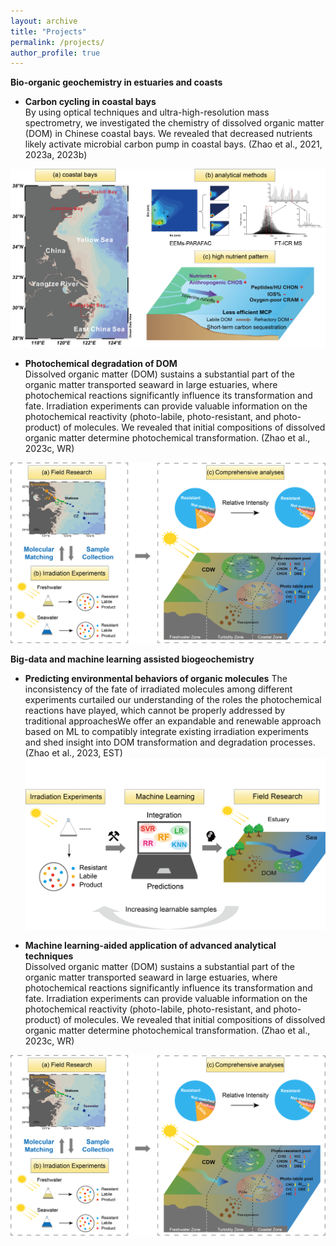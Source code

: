 ```yaml
---
layout: archive
title: "Projects"
permalink: /projects/
author_profile: true
---
```

 **Bio-organic geochemistry in estuaries and coasts**
 
- **Carbon cycling in coastal bays**  
By using optical techniques and ultra-high-resolution mass spectrometry, we investigated the chemistry of dissolved organic matter (DOM) in Chinese coastal bays. We revealed that decreased nutrients likely activate microbial carbon pump in coastal bays. (Zhao et al., 2021, 2023a, 2023b)

 ![Coastal bays](../images/bays.png)

- **Photochemical degradation of DOM**  
Dissolved organic matter (DOM) sustains a substantial part of the organic matter transported seaward in large estuaries, where photochemical reactions significantly influence its transformation and fate. Irradiation experiments can provide valuable information on the photochemical reactivity (photo-labile, photo-resistant, and photo-product) of molecules. We revealed that initial compositions of dissolved organic matter determine photochemical transformation. (Zhao et al., 2023c, WR)

 ![photochemistry](../images/photo.png)



**Big-data and machine learning assisted biogeochemistry**
 
- **Predicting environmental behaviors of organic molecules**
The inconsistency of the fate of irradiated molecules among different experiments curtailed our understanding of the roles the photochemical reactions have played, which cannot be properly addressed by traditional approachesWe offer an expandable and renewable approach based on ML to compatibly integrate existing irradiation experiments and shed insight into DOM transformation and degradation processes. (Zhao et al., 2023, EST)
 ![photochemistry_learning](../images/photo_learning.png)

- **Machine learning-aided application of advanced analytical techniques**  
Dissolved organic matter (DOM) sustains a substantial part of the organic matter transported seaward in large estuaries, where photochemical reactions significantly influence its transformation and fate. Irradiation experiments can provide valuable information on the photochemical reactivity (photo-labile, photo-resistant, and photo-product) of molecules. We revealed that initial compositions of dissolved organic matter determine photochemical transformation. (Zhao et al., 2023c, WR)

 ![photochemistry](../images/photo.png)
